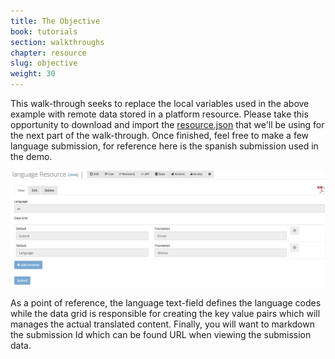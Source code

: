 ```yaml
---
title: The Objective
book: tutorials
section: walkthroughs
chapter: resource
slug: objective
weight: 30
---
```

This walk-through seeks to replace the local variables used in the above example with remote data stored in a platform resource.
Please take this opportunity to download and import the <a href="/assets/project/language.json">resource.json</a> that
we'll be using for the next part of the walk-through. Once finished, feel free to make a few language submission, for reference here is
the spanish submission used in the demo.

![](/assets/img/tutorials/walkthroughs/resource/lang-resource.png)

As a point of reference, the language text-field defines the language codes while the data grid is responsible
for creating the key value pairs which will manages the actual translated content. Finally, you will want to markdown the
submission Id which can be found URL when viewing the submission data.



